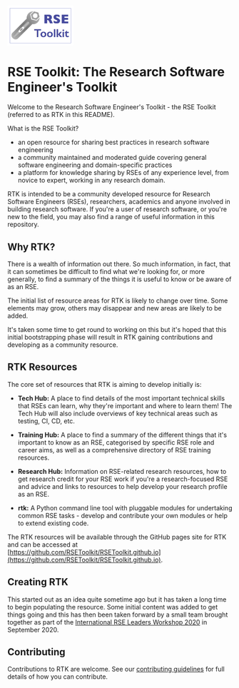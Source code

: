 <img src="/docs/images/RTKlogo-small.png" width="148"/>

# RSE Toolkit: The Research Software Engineer's Toolkit

Welcome to the Research Software Engineer's Toolkit - the RSE Toolkit (referred to as RTK in this README). 

What is the RSE Toolkit?

 - an open resource for sharing best practices in research software engineering
 - a community maintained and moderated guide covering general software engineering and domain-specific practices
 - a platform for knowledge sharing by RSEs of any experience level, from novice to expert, working in any research domain.


RTK is intended to be a community developed resource for Research Software Engineers (RSEs), researchers, academics and anyone involved in building research software. If you're a user of research software, or you're new to the field, you may also find a range of useful information in this repository.

## Why RTK?

There is a wealth of information out there. So much information, in fact, that it can sometimes be difficult to find what we're looking for, or more generally, to find a summary of the things it is useful to know or be aware of as an RSE.

The initial list of resource areas for RTK is likely to change over time. Some elements may grow, others may disappear and new areas are likely to be added.

It's taken some time to get round to working on this but it's hoped that this initial bootstrapping phase will result in RTK gaining contributions and developing as a community resource.

## RTK Resources

The core set of resources that RTK is aiming to develop initially is:

 - **Tech Hub:** A place to find details of the most important technical skills that RSEs can learn, why they're important and where to learn them! The Tech Hub will also include overviews of key technical areas such as testing, CI, CD, etc.

 - **Training Hub:** A place to find a summary of the different things that it's important to know as an RSE, categorised by specific RSE role and career aims, as well as a comprehensive directory of RSE training resources.

 - **Research Hub:** Information on RSE-related research resources, how to get research credit for your RSE work if you're a research-focused RSE and advice and links to resources to help develop your research profile as an RSE.

 - **rtk:** A Python command line tool with pluggable modules for undertaking common RSE tasks - develop and contribute your own modules or help to extend existing code.

The RTK resources will be available through the GitHub pages site for RTK and can be accessed at [https://github.com/RSEToolkit/RSEToolkit.github.io](https://github.com/RSEToolkit/RSEToolkit.github.io).

## Creating RTK

This started out as an idea quite sometime ago but it has taken a long time to begin populating the resource. Some initial content was added to get things going and this has then been taken forward by a small team brought together as part of the [International RSE Leaders Workshop 2020](https://researchsoftware.org/2020-workshop) in September 2020.

## Contributing

Contributions to RTK are welcome. See our [contributing guidelines](CONTRIBUTING.md) for full details of how you can contribute.
